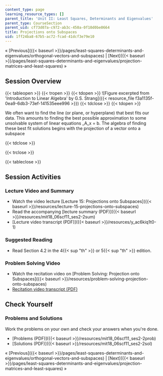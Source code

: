 ```yaml
---
content_type: page
learning_resource_types: []
parent_title: 'Unit II: Least Squares, Determinants and Eigenvalues'
parent_type: CourseSection
parent_uid: cf73d07a-c972-ab3c-450a-0f10d0be0664
title: Projections onto Subspaces
uid: 1ff24ba8-67b5-ac72-fcad-41dcf3e79e10
---
```


« [Previous]({{< baseurl >}}/pages/least-squares-determinants-and-eigenvalues/orthogonal-vectors-and-subspaces) | [Next]({{< baseurl >}}/pages/least-squares-determinants-and-eigenvalues/projection-matrices-and-least-squares) »

Session Overview
----------------

{{< tableopen >}}
{{< tropen >}}
{{< tdopen >}}
![Figure excerpted from 'Introduction to Linear Algebra' by G.S. Strang]({{< resource_file f3a1135f-0ea9-6db3-73ef-141535eee996 >}})
{{< tdclose >}}
{{< tdopen >}}


We often want to find the line (or plane, or hyperplane) that best fits our data. This amounts to finding the best possible approximation to some unsolvable system of linear equations _A_x = b. The algebra of finding these best fit solutions begins with the projection of a vector onto a subspace


{{< tdclose >}}

{{< trclose >}}

{{< tableclose >}}

Session Activities
------------------

### Lecture Video and Summary

*   Watch the video lecture [Lecture 15: Projections onto Subspaces]({{< baseurl >}}/resources/lecture-15-projections-onto-subspaces)
*   Read the accompanying [lecture summary (PDF)]({{< baseurl >}}/resources/mit18_06scf11_ses2-2sum)
*   [Lecture video transcript (PDF)]({{< baseurl >}}/resources/y_ac6kiq1t0-1)

### Suggested Reading

*   Read Section 4.2 in the 4{{< sup "th" >}} or 5{{< sup "th" >}} edition.

### Problem Solving Video

*   Watch the recitation video on [Problem Solving: Projection onto Subspaces]({{< baseurl >}}/resources/problem-solving-projection-onto-subspaces)
*   [Recitation video transcript (PDF)](./resolveuid/698542ebda50e87f5918a2d4e49768c4)

Check Yourself
--------------

### Problems and Solutions

Work the problems on your own and check your answers when you're done.

*   [Problems (PDF)]({{< baseurl >}}/resources/mit18_06scf11_ses2-2prob)
*   [Solutions (PDF)]({{< baseurl >}}/resources/mit18_06scf11_ses2-2sol)

« [Previous]({{< baseurl >}}/pages/least-squares-determinants-and-eigenvalues/orthogonal-vectors-and-subspaces) | [Next]({{< baseurl >}}/pages/least-squares-determinants-and-eigenvalues/projection-matrices-and-least-squares) »